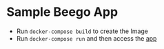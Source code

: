 # Sample Beego App

* Run `docker-compose build` to create the Image
* Run `docker-compose run` and then access the [app](http://localhost:3000)
